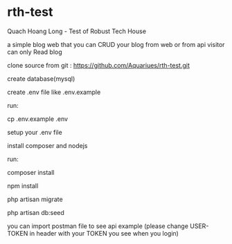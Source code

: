 # rth-test

Quach Hoang Long  - Test of Robust Tech House

a simple blog web that you can CRUD your blog from web or from api
visitor can only Read blog

clone source from git : https://github.com/Aquariues/rth-test.git

create database(mysql)

create .env file like .env.example

run:

cp .env.example .env

setup your .env file

install composer and nodejs

run:

composer install

npm install

php artisan migrate

php artisan db:seed

you can import postman file to see api example (please change USER-TOKEN in header with your TOKEN you see when you login)
